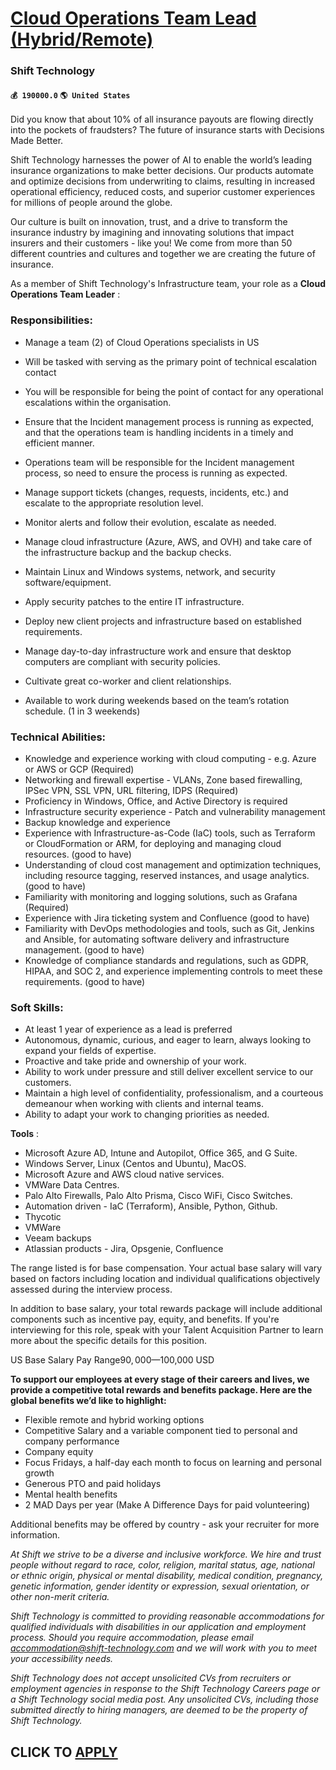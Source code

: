 # [Cloud Operations Team Lead (Hybrid/Remote)](https://www.remotewlb.com/apply/cloud-operations-team-lead-hybrid-remote)  
### Shift Technology  
#### `💰 190000.0` `🌎 United States`  

Did you know that about 10% of all insurance payouts are flowing directly into the pockets of fraudsters? The future of insurance starts with Decisions Made Better.

Shift Technology harnesses the power of AI to enable the world’s leading insurance organizations to make better decisions. Our products automate and optimize decisions from underwriting to claims, resulting in increased operational efficiency, reduced costs, and superior customer experiences for millions of people around the globe.

Our culture is built on innovation, trust, and a drive to transform the insurance industry by imagining and innovating solutions that impact insurers and their customers - like you! We come from more than 50 different countries and cultures and together we are creating the future of insurance.

As a member of Shift Technology's Infrastructure team, your role as a **Cloud Operations Team Leader** :

### Responsibilities:

  * Manage a team (2) of Cloud Operations specialists in US
  * Will be tasked with serving as the primary point of technical escalation contact
  * You will be responsible for being the point of contact for any operational escalations within the organisation.
  * Ensure that the Incident management process is running as expected, and that the operations team is handling incidents in a timely and efficient manner.
  * Operations team will be responsible for the Incident management process, so need to ensure the process is running as expected.

  * Manage support tickets (changes, requests, incidents, etc.) and escalate to the appropriate resolution level.
  * Monitor alerts and follow their evolution, escalate as needed.
  * Manage cloud infrastructure (Azure, AWS, and OVH) and take care of the infrastructure backup and the backup checks.
  * Maintain Linux and Windows systems, network, and security software/equipment.
  * Apply security patches to the entire IT infrastructure.
  * Deploy new client projects and infrastructure based on established requirements.
  * Manage day-to-day infrastructure work and ensure that desktop computers are compliant with security policies.
  * Cultivate great co-worker and client relationships.
  * Available to work during weekends based on the team’s rotation schedule. (1 in 3 weekends)

### Technical Abilities:

  * Knowledge and experience working with cloud computing - e.g. Azure or AWS or GCP (Required)
  * Networking and firewall expertise - VLANs, Zone based firewalling, IPSec VPN, SSL VPN, URL filtering, IDPS (Required)
  * Proficiency in Windows, Office, and Active Directory is required
  * Infrastructure security experience - Patch and vulnerability management
  * Backup knowledge and experience
  * Experience with Infrastructure-as-Code (IaC) tools, such as Terraform or CloudFormation or ARM, for deploying and managing cloud resources. (good to have)
  * Understanding of cloud cost management and optimization techniques, including resource tagging, reserved instances, and usage analytics. (good to have)
  * Familiarity with monitoring and logging solutions, such as Grafana (Required)
  * Experience with Jira ticketing system and Confluence (good to have)
  * Familiarity with DevOps methodologies and tools, such as Git, Jenkins and Ansible, for automating software delivery and infrastructure management. (good to have)
  * Knowledge of compliance standards and regulations, such as GDPR, HIPAA, and SOC 2, and experience implementing controls to meet these requirements. (good to have)

### Soft Skills:

  * At least 1 year of experience as a lead is preferred
  * Autonomous, dynamic, curious, and eager to learn, always looking to expand your fields of expertise.
  * Proactive and take pride and ownership of your work.
  * Ability to work under pressure and still deliver excellent service to our customers.
  * Maintain a high level of confidentiality, professionalism, and a courteous demeanour when working with clients and internal teams.
  * Ability to adapt your work to changing priorities as needed.

**Tools** :

  * Microsoft Azure AD, Intune and Autopilot, Office 365, and G Suite.
  * Windows Server, Linux (Centos and Ubuntu), MacOS.
  * Microsoft Azure and AWS cloud native services.
  * VMWare Data Centres.
  * Palo Alto Firewalls, Palo Alto Prisma, Cisco WiFi, Cisco Switches.
  * Automation driven - IaC (Terraform), Ansible, Python, Github. 
  * Thycotic
  * VMWare
  * Veeam backups
  * Atlassian products - Jira, Opsgenie, Confluence

The range listed is for base compensation. Your actual base salary will vary based on factors including location and individual qualifications objectively assessed during the interview process.

In addition to base salary, your total rewards package will include additional components such as incentive pay, equity, and benefits. If you're interviewing for this role, speak with your Talent Acquisition Partner to learn more about the specific details for this position.

US Base Salary Pay Range$90,000—$100,000 USD

 **To support our employees at every stage of their careers and lives, we provide a competitive total rewards and benefits package. Here are the global benefits we’d like to highlight:**

  * Flexible remote and hybrid working options
  * Competitive Salary and a variable component tied to personal and company performance
  * Company equity
  * Focus Fridays, a half-day each month to focus on learning and personal growth
  * Generous PTO and paid holidays
  * Mental health benefits 
  * 2 MAD Days per year (Make A Difference Days for paid volunteering)

Additional benefits may be offered by country - ask your recruiter for more information.

 _At Shift we strive to be a diverse and inclusive workforce. We hire and trust people without regard to race, color, religion, marital status, age, national or ethnic origin, physical or mental disability, medical condition, pregnancy, genetic information, gender identity or expression, sexual orientation, or other non-merit criteria._

 _Shift Technology is committed to providing reasonable accommodations for qualified individuals with disabilities in our application and employment process. Should you require accommodation, please email accommodation@shift-technology.com and we will work with you to meet your accessibility needs._

 _Shift Technology does not accept unsolicited CVs from recruiters or employment agencies in response to the Shift Technology Careers page or a Shift Technology social media post. Any unsolicited CVs, including those submitted directly to hiring managers, are deemed to be the property of Shift Technology._

  
## CLICK TO [APPLY](https://www.remotewlb.com/apply/cloud-operations-team-lead-hybrid-remote)

